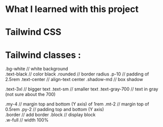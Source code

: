 # What I learned with this project

# Tailwind CSS

# Tailwind classes : 
.bg-white       // white background  
.text-black     // color black
.rounded        // border radius
.p-10           // padding of 2.5rem
.text-center    // align-text center
.shadow-md      // box shadow

.text-3xl       // bigger text
.text-sm        // smaller text
.text-gray-700  // text in gray (not sure about the 700)

.my-4             // margin top and bottom (Y axis) of 1rem
.mt-2             // margin top   of 0.5rem
.py-2             // padding top and bottom (Y axis)  
.border           // add border
.block            // display block  
.w-full           // width 100%

 